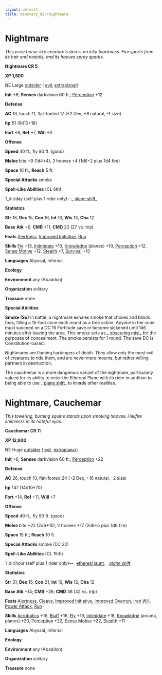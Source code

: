 ```yaml
---
layout: default
title: monsters_dir/nightmare
---
```

# Nightmare

_This eerie horse-like creature's skin is an inky blackness. Fire spurts from its hair and nostrils, and its hooves spray sparks._

**Nightmare CR 5**

**XP 1,600**

NE Large [outsider](../creatureTypes#_outsider) ( [evil](../creatureTypes#_evil-subtype), [extraplanar](../creatureTypes#_extraplanar-subtype))

**Init** +6; **Senses** darkvision 60 ft.; [Perception](../../skills_dir/perception#_perception) +12

**Defense**

**AC** 19, touch 11, flat-footed 17 (+2 Dex, +8 natural, –1 size)

**hp** 51 (6d10+18)

**Fort** +8, **Ref** +7, **Will** +3

**Offense**

**Speed** 40 ft., fly 90 ft. (good)

**Melee** bite +9 (1d4+4), 2 hooves +4 (1d6+2 plus 1d4 fire)

**Space** 10 ft.; **Reach** 5 ft.

**Special Attacks** smoke

**Spell-Like Abilities** (CL 6th)

1_dir/day (self plus 1 rider only)—_ [plane shift](../../spells_dir/planeShift#_plane-shift)_

**Statistics**

**Str** 18, **Dex** 15, **Con** 16, **Int** 13, **Wis** 13, **Cha** 12

**Base**  **Atk** +6; **CMB** +11; **CMD** 23 (27 vs. trip)

**Feats** [Alertness](../../feats#_alertness), [Improved Initiative](../../feats#_improved-initiative), [Run](../../feats#_run)

**Skills** [Fly](../../skills_dir/fly#_fly) +13, [Intimidate](../../skills_dir/intimidate#_intimidate) +10, [Knowledge](../../skills_dir/knowledge#_knowledge) (planes) +10, [Perception](../../skills_dir/perception#_perception) +12, [Sense Motive](../../skills_dir/senseMotive#_sense-motive) +12, [Stealth](../../skills_dir/stealth#_stealth) +7, [Survival](../../skills_dir/survival#_survival) +10

**Languages** Abyssal, Infernal

**Ecology**

**Environment** any (Abaddon)

**Organization** solitary

**Treasure** none

**Special Abilities**

**Smoke (Su)** In battle, a nightmare exhales smoke that chokes and blinds foes, filling a 15-foot cone each round as a free action. Anyone in the cone must succeed on a DC 16 Fortitude save or become sickened until 1d6 minutes after leaving the area. This smoke acts as _ [obscuring mist](../../spells_dir/obscuringMist#_obscuring-mist)_ for the purposes of concealment. The smoke persists for 1 round. The save DC is Constitution-based.

Nightmares are flaming harbingers of death. They allow only the most evil of creatures to ride them, and are never mere mounts, but rather willing partners in destruction.

The cauchemar is a more dangerous variant of the nightmare, particularly valued for its ability to enter the Ethereal Plane with its rider in addition to being able to use _ [plane shift](../../spells_dir/planeShift#_plane-shift)_ to invade other realities.

# Nightmare, Cauchemar

_This towering, burning equine stands upon smoking hooves. Hellfire shimmers in its hateful eyes._

**Cauchemar CR 11**

**XP 12,800**

NE Huge [outsider](../creatureTypes#_outsider) ( [evil](../creatureTypes#_evil-subtype), [extraplanar](../creatureTypes#_extraplanar-subtype))

**Init** +6; **Senses** darkvision 60 ft.; [Perception](../../skills_dir/perception#_perception) +22

**Defense**

**AC** 26, touch 10, flat-footed 24 (+2 Dex, +16 natural, –2 size)

**hp** 147 (14d10+70)

**Fort** +14, **Ref** +11, **Will** +7

**Offense**

**Speed** 40 ft., fly 90 ft. (good)

**Melee** bite +22 (2d6+10), 2 hooves +17 (2d6+5 plus 1d6 fire)

**Space** 15 ft.; **Reach** 10 ft.

**Special Attacks** smoke (DC 22)

**Spell-Like Abilities** (CL 15th)

1_dir/hour (self plus 1 rider only)—_ [ethereal jaunt](../../spells_dir/etherealJaunt#_ethereal-jaunt)_, _ [plane shift](../../spells_dir/planeShift#_plane-shift)_

**Statistics**

**Str** 31, **Dex** 15, **Con** 21, **Int** 16, **Wis** 12, **Cha** 12

**Base Atk** +14; **CMB** +26; **CMD** 38 (42 vs. trip)

**Feats** [Alertness](../../feats#_alertness), [Cleave](../../feats#_cleave), [Improved Initiative](../../feats#_improved-initiative), [Improved Overrun](../../feats#_improved-overrun), [Iron Will](../../feats#_iron-will), [Power Attack](../../feats#_power-attack), [Run](../../feats#_run)

**Skills** [Acrobatics](../../skills_dir/acrobatics#_acrobatics) +19, [Bluff](../../skills_dir/bluff#_bluff) +18, [Fly](../../skills_dir/fly#_fly) +19, [Intimidate](../../skills_dir/intimidate#_intimidate) +18, [Knowledge](../../skills_dir/knowledge#_knowledge) (arcana, planes) +20, [Perception](../../skills_dir/perception#_perception) +22, [Sense Motive](../../skills_dir/senseMotive#_sense-motive) +22, [Stealth](../../skills_dir/stealth#_stealth) +11

**Languages** Abyssal, Infernal

**Ecology**

**Environment** any (Abaddon)

**Organization** solitary

**Treasure** none

